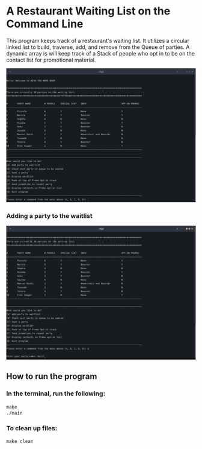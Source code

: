 # A Restaurant Waiting List on the Command Line
This program keeps track of a restaurant's waiting list. It utilizes a circular linked list to build, traverse, add, and remove from the 
Queue of parties. A dynamic array is will keep track of a Stack of people who opt in to be on the contact list for promotional material.


<img src='assets/1.png' title='Restaurant Waitlist' width='' alt=''/>  

### Adding a party to the waitlist

<img src='assets/addParty.gif' title='adding a party' width='' alt='Video Walkthrough'/>  

## How to run the program
### In the terminal, run the following:
```
make
./main
```

### To clean up files:
```
make clean
```
